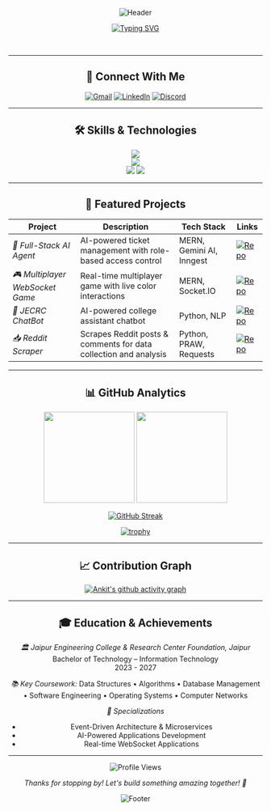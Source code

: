 <div align="center">

![Header](https://capsule-render.vercel.app/api?type=waving&color=gradient&customColorList=6,11,20&height=180&section=header&text=Ankit%20Sharma&fontSize=42&fontColor=fff&animation=twinkling&fontAlignY=32&desc=Full%20Stack%20Developer%20%7C%20MERN%20Enthusiast&descAlignY=51&descAlign=50)

</div>

<div align="center">
  
  [![Typing SVG](https://readme-typing-svg.herokuapp.com?font=Fira+Code&size=22&duration=3000&pause=1000&color=58A6FF&center=true&vCenter=true&width=440&lines=Hey+there!+I'm+Ankit+👋;Full+Stack+Developer+💻;MERN+Stack+Enthusiast+⚡;AI+%26+WebSocket+Expert+🤖;Always+Learning+New+Things+🚀)](https://git.io/typing-svg)

</div>

<br clear="both">

---

<div align="center">


## 🤝 Connect With Me  

</div>

<div align="center">

[![Gmail](https://img.shields.io/badge/Gmail-D14836?style=for-the-badge&logo=gmail&logoColor=white)](mailto:ankitsharma101.exe@gmail.com)
[![LinkedIn](https://img.shields.io/badge/LinkedIn-0077B5?style=for-the-badge&logo=linkedin&logoColor=white)](https://linkedin.com/in/ankit-sharma101)
[![Discord](https://img.shields.io/badge/Discord-7289DA?style=for-the-badge&logo=discord&logoColor=white)](https://discordapp.com/users/546522151050805258)

</div>

---

<div align="center">

## 🛠️ Skills & Technologies  

</div>

<div align="center">

<img src="https://skillicons.dev/icons?i=js,ts,go,cpp,c,python,html,css,react" />
<br>
<img src="https://skillicons.dev/icons?i=nextjs,nodejs,express,mongodb,postgres,mysql,prisma" />
<br>
<img src="https://skillicons.dev/icons?i=docker,terraform,gcp,git,github,vscode,postman" />

<img src="https://skillicons.dev/icons?i=tailwind" />

</div>

---

<div align="center">

## 🚀 Featured Projects  

</div>

<div align="center">

| Project | Description | Tech Stack | Links |
|---------|-------------|------------|-------|
| *🤖 Full-Stack AI Agent* | AI-powered ticket management with role-based access control | MERN, Gemini AI, Inngest | [![Repo](https://img.shields.io/badge/Repo-181717?style=flat-square&logo=github)](https://github.com/ankitsharma101/smart-tickets) |
| *🎮 Multiplayer WebSocket Game* | Real-time multiplayer game with live color interactions | MERN, Socket.IO | [![Repo](https://img.shields.io/badge/Repo-181717?style=flat-square&logo=github)](https://github.com/ankitsharma101/multiplayer-game) |
| *🤖 JECRC ChatBot* | AI-powered college assistant chatbot | Python, NLP | [![Repo](https://img.shields.io/badge/Repo-181717?style=flat-square&logo=github)](https://github.com/ankitsharma101/jecrc-chat-bot) |
| *📥 Reddit Scraper* | Scrapes Reddit posts & comments for data collection and analysis | Python, PRAW, Requests | [![Repo](https://img.shields.io/badge/Repo-181717?style=flat-square&logo=github)](https://github.com/ankitsharma101/reddit-scraper) |

</div>

---

<div align="center">

## 📊 GitHub Analytics  

</div>

<div align="center">

<img height="180em" src="https://github-readme-stats.vercel.app/api?username=ankitsharma101&show_icons=true&theme=tokyonight&include_all_commits=true&count_private=true&hide_border=true"/>
<img height="180em" src="https://github-readme-stats.vercel.app/api/top-langs/?username=ankitsharma101&layout=compact&theme=tokyonight&hide_border=true&langs_count=8"/>

</div>

<div align="center">

[![GitHub Streak](https://streak-stats.demolab.com/?user=ankitsharma101&theme=tokyonight&hide_border=true)](https://git.io/streak-stats)

</div>

<div align="center">

[![trophy](https://github-profile-trophy.vercel.app/?username=ankitsharma101&theme=tokyonight&no-frame=true&row=1&column=6&margin-w=15&margin-h=15)](https://github.com/ryo-ma/github-profile-trophy)

</div>

---

<div align="center">

## 📈 Contribution Graph  

</div>

<div align="center">

[![Ankit's github activity graph](https://github-readme-activity-graph.vercel.app/graph?username=ankitsharma101&theme=tokyo-night&hide_border=true&area=true)](https://github.com/ashutosh00710/github-readme-activity-graph)

</div>

---

<div align="center">

## 🎓 Education & Achievements  

</div>

<div align="center">

*🏛️ Jaipur Engineering College & Research Center Foundation, Jaipur*  
Bachelor of Technology – Information Technology  
2023 - 2027  

*📚 Key Coursework:* Data Structures • Algorithms • Database Management • Software Engineering • Operating Systems • Computer Networks  

*🏅 Specializations*  
- Event-Driven Architecture & Microservices  
- AI-Powered Applications Development  
- Real-time WebSocket Applications  

</div>

---

<div align="center">

<img src="https://komarev.com/ghpvc/?username=ankitsharma101&label=Profile%20views&color=0e75b6&style=flat" alt="Profile Views" />

*Thanks for stopping by! Let's build something amazing together! 🚀*

</div>

<div align="center">

![Footer](https://capsule-render.vercel.app/api?type=waving&color=gradient&customColorList=6,11,20&height=100&section=footer)

</div>
